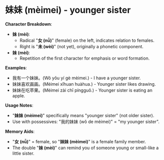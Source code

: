 # **妹妹 (mèimei) - younger sister**

**Character Breakdown**:  
- **妹 (mèi)**:
  - Radical "**女 (nǚ)**" (female) on the left, indicates relation to females.
  - Right is "**未 (wèi)**" (not yet), originally a phonetic component.  
- **妹 (mèi)**:
  - Repetition of the first character for emphasis or word formation.

**Examples**:  
- 我有一个妹妹。(Wǒ yǒu yí gè mèimei.) - I have a younger sister.  
- 妹妹喜欢画画。(Mèimei xǐhuan huàhua.) - Younger sister likes drawing.  
- 妹妹在吃苹果。(Mèimei zài chī píngguǒ.) - Younger sister is eating an apple.

**Usage Notes**:  
- "**妹妹 (mèimei)**" specifically means "younger sister" (not older sister).  
- Use with possessives: "我的妹妹 (wǒ de mèimei)" = "my younger sister".

**Memory Aids**:  
- "**女 (nǚ)**" = female, so "**妹妹 (mèimei)**" is a female family member.  
- The double "**妹 (mèi)**" can remind you of someone young or small-like a little sister.